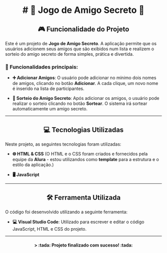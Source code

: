 
<h1 align="center"> # 🎉 Jogo de Amigo Secreto 🎁 </h1>

<h2 align="center">🎮 Funcionalidade do Projeto</h2>

Este é um projeto de **Jogo de Amigo Secreto**. A aplicação permite que os usuários adicionem seus amigos que são exibidos num lista e realizem o sorteio do amigo secreto de forma simples, prática e divertida.

### 🚀 Funcionalidades principais:

- **➕ Adicionar Amigos**: O usuário pode adicionar no mínimo dois nomes de amigos, clicando no botão **Adicionar**. A cada clique, um novo nome é inserido na lista de participantes.
  
- **🎲 Sorteio do Amigo Secreto**: Após adicionar os amigos, o usuário pode realizar o sorteio clicando no botão **Sortear**. O sistema irá sortear automaticamente um amigo secreto.

---

<h2 align="center">💻 Tecnologias Utilizadas</h2>

Neste projeto, as seguintes tecnologias foram utilizadas:

- **🌐 HTML & CSS** (O HTML e o CSS foram criados e fornecidos pela equipe da **Alura** - estou utilizandos como **template** para a estrutura e o estilo da aplicação.)
  
- **🖥️ JavaScript**

---

<h2 align="center">🛠️ Ferramenta Utilizada</h2>

O código foi desenvolvido utilizando a seguinte ferramenta:

- **💻 Visual Studio Code**: Utilizado para escrever e editar o código JavaScript, HTML e CSS do projeto.

---

<h4 align="center"> > :tada: Projeto finalizado com sucesso! :tada: </h4>
